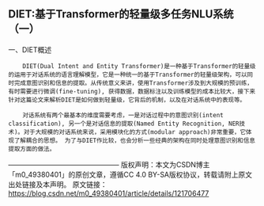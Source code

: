 ## DIET:基于Transformer的轻量级多任务NLU系统（一）


一、DIET概述

        DIET(Dual Intent and Entity Transformer)是一种基于Transformer的轻量级的运用于对话系统的语言理解模型，它是一种统一的基于Transformer的轻量级架构，可以同时完成意图识别和信息的提取。从传统意义来讲，使用Transformer涉及到大规模的预训练，有时需要进行微调(fine-tuning), 获得数据，数据标注以及训练模型的成本比较大，接下来针对这篇论文来解析DIET是如何做到轻量级，它背后的机制，以及在对话系统中的表现等。

        对话系统有两个最基本的维度需要考虑，一是对话过程中的意图识别(intent classification), 另一个是对话信息的提取(Named Entity Recognition, NER技术)。对于大规模的对话系统来说，采用模块化的方式(modular approach)非常重要，它体现了解耦合的思想。 为了与DIET作比较，也会分析一些经典的架构在同时处理意图识别和信息提取方面的做法。

————————————————
版权声明：本文为CSDN博主「m0_49380401」的原创文章，遵循CC 4.0 BY-SA版权协议，转载请附上原文出处链接及本声明。
原文链接：https://blog.csdn.net/m0_49380401/article/details/121706477
